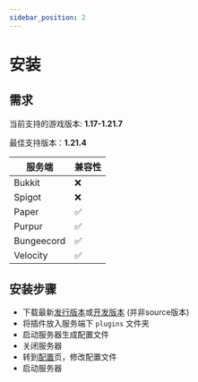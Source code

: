 ```yaml
---
sidebar_position: 2
---
```


# 安装

## 需求

当前支持的游戏版本: **1.17-1.21.7**

最佳支持版本：**1.21.4**

| 服务端             | 兼容性             |
|-------------------|--------------------|
| Bukkit            | ❌ |
| Spigot            | ❌ |
| Paper             | ✅ |
| Purpur            | ✅ |
| Bungeecord        | ✅ |
| Velocity          | ✅ |

## 安装步骤

* 下载最新[发行版本](https://github.com/ChengZhiMeow/MHDF-Tools/releases)或[开发版本](https://github.com/ChengZhiMeow/MHDF-Tools/actions) (并非source版本)
* 将插件放入服务端下 `plugins` 文件夹
* 启动服务器生成配置文件
* 关闭服务器
* 转到[配置](./configuration.md)页，修改配置文件 
* 启动服务器